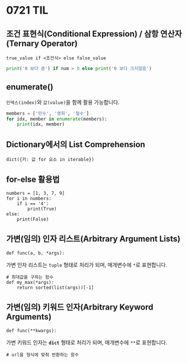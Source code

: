 # 0721 TIL

## 조건 표현식(Conditional Expression) / 삼항 연산자(Ternary Operator)

    true_value if <조건식> else false_value

```python
print('0 보다 큼') if num > 0 else print('0 보다 크지않음')
```

## enumerate()

`인덱스(index)`와 `값(value)`을 함께 활용 가능합니다.

```python
members = ['민수', '영희', '철수']
for idx, member in enumerate(members):
    print(idx, member)
```

## Dictionary에서의 List Comprehension

`dict({키: 값 for 요소 in iterable})`

## for-else 활용법

    numbers = [1, 3, 7, 9]
    for i in numbers:
        if i == '4':
            print(True)
    else:
        print(False)

## 가변(임의) 인자 리스트(Arbitrary Argument Lists)

    def func(a, b, *args):

가변 인자 리스트는 `tuple` 형태로 처리가 되며, 매개변수에 `*`로 표현합니다.

    # 최대값을 구하는 함수 
    def my_max(*args):
        return sorted(list(args))[-1]

## 가변(임의) 키워드 인자(Arbitrary Keyword Arguments)

    def func(**kwargs):

가변 키워드 인자는 **`dict`** 형태로 처리가 되며, 매개변수에 `**`로 표현합니다.

    # url을 형식에 맞춰 반환하는 함수
